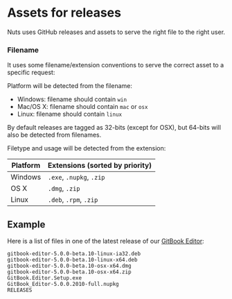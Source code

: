 # Assets for releases

Nuts uses GitHub releases and assets to serve the right file to the right user.

### Filename

It uses some filename/extension conventions to serve the correct asset to a specific request:

Platform will be detected from the filename:

- Windows: filename should contain `win`
- Mac/OS X: filename should contain `mac` or `osx`
- Linux: filename should contain `linux`

By default releases are tagged as 32-bits (except for OSX), but 64-bits will also be detected from filenames.

Filetype and usage will be detected from the extension:

| Platform | Extensions (sorted by priority) |
| -------- | ---------- |
| Windows | `.exe`, `.nupkg`, `.zip` |
| OS X | `.dmg`, `.zip` |
| Linux | `.deb`, `.rpm`, `.zip` |


## Example

Here is a list of files in one of the latest release of our [GitBook Editor](https://www.gitbook.com/editor):

```
gitbook-editor-5.0.0-beta.10-linux-ia32.deb
gitbook-editor-5.0.0-beta.10-linux-x64.deb
gitbook-editor-5.0.0-beta.10-osx-x64.dmg
gitbook-editor-5.0.0-beta.10-osx-x64.zip
GitBook.Editor.Setup.exe
GitBook_Editor-5.0.0.2010-full.nupkg
RELEASES
```
